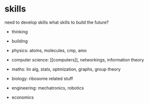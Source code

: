 # skills

need to develop skills
what skills to build the future?
- thinking 
- building 

- physics: atoms, molecules, cmp, amo
- computer science: [[computers]], networkings, information theory
- maths: lin alg, stats, optmization, graphs, group theory
- biology: ribosome related stuff
- engineering: mechatronics, robotics
- economics